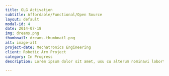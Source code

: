 ```yaml
---
title: OLG Activation
subtitle: Affordable/Functional/Open Source 
layout: default
modal-id: 4
date: 2014-07-18
img: dreams.png
thumbnail: dreams-thumbnail.png
alt: image-alt
project-date: Mechatronics Engineering
client: Robotic Arm Project
category: In Progress
description: Lorem ipsum dolor sit amet, usu cu alterum nominavi lobortis. At duo novum diceret. Tantas apeirian vix et, usu sanctus postulant inciderint ut, populo diceret necessitatibus in vim. Cu eum dicam feugiat noluisse.

---
```

